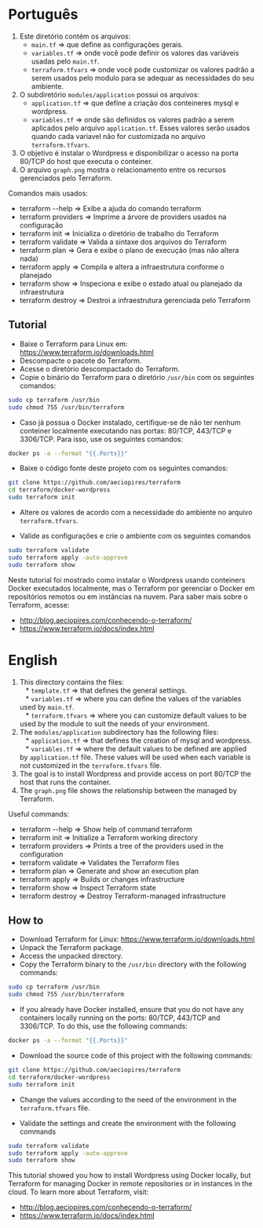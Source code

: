 # Português

1. Este diretório contém os arquivos:
   * ``main.tf``          => que define as configurações gerais. 
   * ``variables.tf``     => onde você pode definir os valores das variáveis
usadas pelo ``main.tf``.
   * ``terraform.tfvars`` => onde você pode customizar os valores padrão 
a serem usados pelo modulo para se adequar as necessidades do seu ambiente.
2. O subdiretório ``modules/application`` possui os arquivos:
   * ``application.tf`` => que define a criação dos conteineres mysql e 
wordpress.
   * ``variables.tf``   => onde são definidos os valores padrão a serem 
aplicados pelo arquivo ``application.tf``. Esses valores serão usados quando 
cada variavel não for customizada no arquivo ``terraform.tfvars``.
3. O objetivo é instalar o Wordpress e disponibilizar o acesso na porta 80/TCP 
do host que executa o conteiner.
4. O arquivo ``graph.png`` mostra o relacionamento entre os recursos 
gerenciados pelo Terraform.

Comandos mais usados:

* terraform --help    => Exibe a ajuda do comando terraform<br>
* terraform providers => Imprime a árvore de providers usados na configuração<br>
* terraform init      => Inicializa o diretório de trabalho do Terraform<br>
* terraform validate  => Valida a sintaxe dos arquivos do Terraform<br>
* terraform plan      => Gera e exibe o plano de execução (mas não altera nada) <br>
* terraform apply     => Compila e altera a infraestrutura conforme o planejado<br>
* terraform show      => Inspeciona e exibe o estado atual ou planejado da infraestrutura<br>
* terraform destroy   => Destroi a infraestrutura gerenciada pelo Terraform<br>

## Tutorial

* Baixe o Terraform para Linux em: https://www.terraform.io/downloads.html
* Descompacte o pacote do Terraform.
* Acesse o diretório descompactado do Terraform.
* Copie o binário do Terraform para o diretório ``/usr/bin`` com os seguintes comandos:

```bash
sudo cp terraform /usr/bin
sudo chmod 755 /usr/bin/terraform
```

* Caso já possua o Docker instalado, certifique-se de não ter nenhum conteiner 
localmente executando nas portas: 80/TCP, 443/TCP e 3306/TCP. Para isso, use os 
seguintes comandos:

```bash
docker ps -a --format "{{.Ports}}"
```

* Baixe o código fonte deste projeto com os seguintes comandos:

```bash
git clone https://github.com/aeciopires/terraform
cd terraform/docker-wordpress
sudo terraform init
```
* Altere os valores de acordo com a necessidade do ambiente no arquivo ``terraform.tfvars``.

* Valide as configurações e crie o ambiente com os seguintes comandos

```bash
sudo terraform validate
sudo terraform apply -auto-approve
sudo terraform show
```

Neste tutorial foi mostrado como instalar o Wordpress usando conteiners Docker executados
localmente, mas o Terraform por gerenciar o Docker em repositórios remotos ou em
instâncias na nuvem. Para saber mais sobre o Terraform, acesse:

* http://blog.aeciopires.com/conhecendo-o-terraform/
* https://www.terraform.io/docs/index.html

# English

1. This directory contains the files:<br>
   * ``template.tf``      => that defines the general settings.<br>
   * ``variables.tf``     => where you can define the values of the variables
used by ``main.tf``.<br>
   * ``terraform.tfvars`` => where you can customize default values
to be used by the module to suit the needs of your environment.
2. The ``modules/application`` subdirectory has the following files:<br>
   * ``application.tf`` => that defines the creation of mysql and wordpress.<br>
   * ``variables.tf``   => where the default values to be defined are applied by 
``application.tf`` file. These values will be used when
each variable is not customized in the ``terraform.tfvars`` file.<br>
3. The goal is to install Wordpress and provide access on port 80/TCP the host 
that runs the container.<br>
4. The ``graph.png`` file shows the relationship between the managed by Terraform.


Useful commands:

* terraform --help    => Show help of command terraform<br>
* terraform init      => Initialize a Terraform working directory<br>
* terraform providers => Prints a tree of the providers used in the configuration<br>
* terraform validate  => Validates the Terraform files<br>
* terraform plan      => Generate and show an execution plan<br>
* terraform apply     => Builds or changes infrastructure<br>
* terraform show      => Inspect Terraform state<br>
* terraform destroy   => Destroy Terraform-managed infrastructure<br>

## How to

* Download Terraform for Linux: https://www.terraform.io/downloads.html
* Unpack the Terraform package.
* Access the unpacked directory.
* Copy the Terraform binary to the ``/usr/bin`` directory with the following commands:

```bash
sudo cp terraform /usr/bin
sudo chmod 755 /usr/bin/terraform
```

* If you already have Docker installed, ensure that you do not have any containers locally 
running on the ports: 80/TCP, 443/TCP and 3306/TCP. To do this, use 
the following commands:

```bash
docker ps -a --format "{{.Ports}}"
```

* Download the source code of this project with the following commands:

```bash
git clone https://github.com/aeciopires/terraform
cd terraform/docker-wordpress
sudo terraform init
```
* Change the values according to the need of the environment in the ``terraform.tfvars`` file.

* Validate the settings and create the environment with the following commands

```bash
sudo terraform validate
sudo terraform apply -auto-approve
sudo terraform show
```

This tutorial showed you how to install Wordpress using Docker locally, but Terraform for 
managing Docker in remote repositories or in instances in the cloud. To learn more about 
Terraform, visit:

* http://blog.aeciopires.com/conhecendo-o-terraform/
* https://www.terraform.io/docs/index.html


